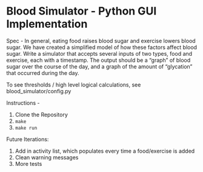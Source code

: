 Blood Simulator - Python GUI Implementation
========================

Spec - In general, eating food raises blood sugar and exercise lowers blood sugar. We have created a
simplified model of how these factors affect blood sugar. Write a simulator that accepts several
inputs of two types, food and exercise, each with a timestamp. The output should be a “graph”
of blood sugar over the course of the day, and a graph of the amount of “glycation” that
occurred during the day.

To see thresholds / high level logical calculations, see blood_simulator/config.py

Instructions - 
1) Clone the Repository
2) `make`
3) `make run`

Future Iterations:
1) Add in activity list, which populates every time a food/exercise is added
2) Clean warning messages
3) More tests